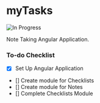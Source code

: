 # myTasks

![In Progress](https://img.shields.io/badge/status-In%20Progress-yellow)

Note Taking Angular Application.

### To-do Checklist

- [x] Set Up Angular Application
- [] Create module for Checklists
- [] Create module for Notes
- [] Complete Checklists Module


